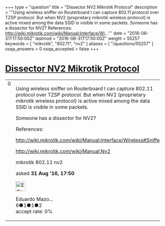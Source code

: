 +++
type = "question"
title = "Dissector NV2 Mikrotik Protocol"
description = '''Using wireless sniffer on Routerboard I can capture 802.11 protocol over TZSP protocol. But when NV2 (proprietary mikrotik wireless protocol) is active mixed among the data SSID is visible in some packets. Someone has a dissector for NV2? References: http://wiki.mikrotik.com/wiki/Manual:Interface/Wi...'''
date = "2016-08-31T17:50:00Z"
lastmod = "2016-08-31T17:50:00Z"
weight = 55257
keywords = [ "mikrotik", "802.11", "nv2" ]
aliases = [ "/questions/55257" ]
osqa_answers = 0
osqa_accepted = false
+++

<div class="headNormal">

# [Dissector NV2 Mikrotik Protocol](/questions/55257/dissector-nv2-mikrotik-protocol)

</div>

<div id="main-body">

<div id="askform">

<table id="question-table" style="width:100%;"><colgroup><col style="width: 50%" /><col style="width: 50%" /></colgroup><tbody><tr class="odd"><td style="width: 30px; vertical-align: top"><div class="vote-buttons"><div id="post-55257-score" class="post-score" title="current number of votes">0</div><div id="favorite-count" class="favorite-count"></div></div></td><td><div id="item-right"><div class="question-body"><p>Using wireless sniffer on Routerboard I can capture 802.11 protocol over TZSP protocol. But when NV2 (proprietary mikrotik wireless protocol) is active mixed among the data SSID is visible in some packets.</p><p>Someone has a dissector for NV2?</p><p>References:</p><p><a href="http://wiki.mikrotik.com/wiki/Manual:Interface/Wireless#Sniffer">http://wiki.mikrotik.com/wiki/Manual:Interface/Wireless#Sniffer</a></p><p><a href="http://wiki.mikrotik.com/wiki/Manual:Nv2">http://wiki.mikrotik.com/wiki/Manual:Nv2</a></p></div><div id="question-tags" class="tags-container tags">mikrotik 802.11 nv2</div><div id="question-controls" class="post-controls"></div><div class="post-update-info-container"><div class="post-update-info post-update-info-user"><p>asked <strong>31 Aug '16, 17:50</strong></p><img src="https://secure.gravatar.com/avatar/c5a4f9812452e3e46139407a35de2164?s=32&amp;d=identicon&amp;r=g" class="gravatar" width="32" height="32" alt="Eduardo%20Mazolini&#39;s gravatar image" /><p>Eduardo Mazo...<br />
<span class="score" title="6 reputation points">6</span><span title="1 badges"><span class="badge1">●</span><span class="badgecount">1</span></span><span title="1 badges"><span class="silver">●</span><span class="badgecount">1</span></span><span title="2 badges"><span class="bronze">●</span><span class="badgecount">2</span></span><br />
<span class="accept_rate" title="Rate of the user&#39;s accepted answers">accept rate:</span> <span title="Eduardo Mazolini has no accepted answers">0%</span></p></div></div><div id="comments-container-55257" class="comments-container"></div><div id="comment-tools-55257" class="comment-tools"></div><div class="clear"></div><div id="comment-55257-form-container" class="comment-form-container"></div><div class="clear"></div></div></td></tr></tbody></table>

</div>

</div>

